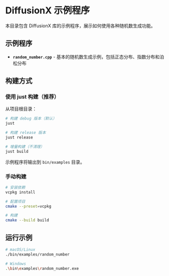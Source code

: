 # DiffusionX 示例程序

本目录包含 DiffusionX 库的示例程序，展示如何使用各种随机数生成功能。

## 示例程序

- **`random_number.cpp`** - 基本的随机数生成示例，包括正态分布、指数分布和泊松分布

## 构建方式

### 使用 just 构建（推荐）

从项目根目录：
```bash
# 构建 debug 版本（默认）
just

# 构建 release 版本
just release

# 增量构建（不清理）
just build
```

示例程序将输出到 `bin/examples` 目录。

### 手动构建

```bash
# 安装依赖
vcpkg install

# 配置项目
cmake --preset=vcpkg

# 构建
cmake --build build
```

## 运行示例

```bash
# macOS/Linux
./bin/examples/random_number

# Windows
.\bin\examples\random_number.exe
```
